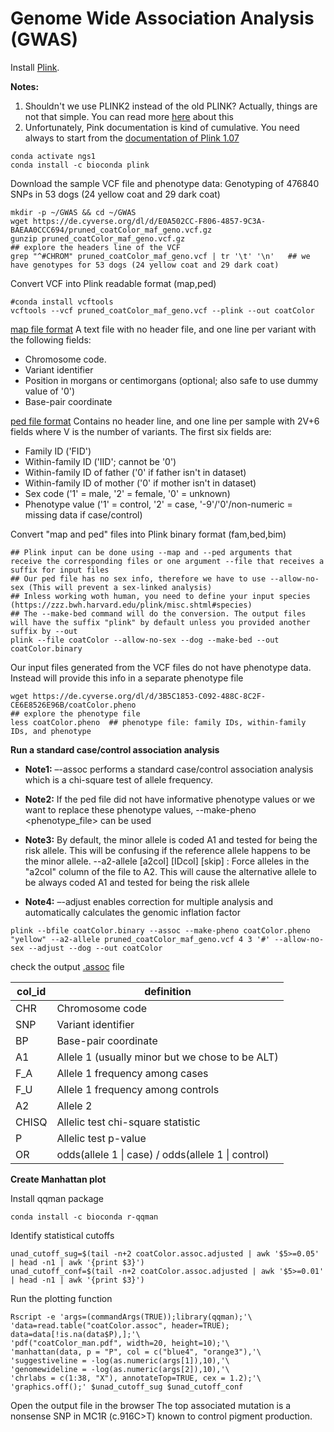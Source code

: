 Genome Wide Association Analysis (GWAS)
=======================================

Install [Plink](https://www.cog-genomics.org/plink). 

**Notes:**
1.  Shouldn't we use PLINK2 instead of the old PLINK? Actually, things are not that simple. You can read more [here](https://www.biostars.org/p/299855/) about this
2.  Unfortunately, Pink documentation is kind of cumulative. You need always to start from the [documentation of Plink 1.07](https://zzz.bwh.harvard.edu/plink/)    
```
conda activate ngs1
conda install -c bioconda plink 
```

Download the sample VCF file and phenotype data: Genotyping of 476840 SNPs in 53 dogs (24 yellow coat and 29 dark coat)
```
mkdir -p ~/GWAS && cd ~/GWAS
wget https://de.cyverse.org/dl/d/E0A502CC-F806-4857-9C3A-BAEAA0CCC694/pruned_coatColor_maf_geno.vcf.gz
gunzip pruned_coatColor_maf_geno.vcf.gz
## explore the headers line of the VCF
grep "^#CHROM" pruned_coatColor_maf_geno.vcf | tr '\t' '\n'   ## we have genotypes for 53 dogs (24 yellow coat and 29 dark coat)
```

Convert VCF into Plink readable format (map,ped)
```
#conda install vcftools
vcftools --vcf pruned_coatColor_maf_geno.vcf --plink --out coatColor
```

[map file format](https://www.cog-genomics.org/plink/1.9/formats#map)
A text file with no header file, and one line per variant with the following fields:

*  Chromosome code. 
*  Variant identifier
*  Position in morgans or centimorgans (optional; also safe to use dummy value of '0')
*  Base-pair coordinate

[ped file format](https://www.cog-genomics.org/plink/1.9/formats#ped)
Contains no header line, and one line per sample with 2V+6 fields where V is the number of variants. The first six fields are:

*  Family ID ('FID')
*  Within-family ID ('IID'; cannot be '0')
*  Within-family ID of father ('0' if father isn't in dataset)
*  Within-family ID of mother ('0' if mother isn't in dataset)
*  Sex code ('1' = male, '2' = female, '0' = unknown)
*  Phenotype value ('1' = control, '2' = case, '-9'/'0'/non-numeric = missing data if case/control)

Convert "map and ped" files into Plink binary format (fam,bed,bim)
```
## Plink input can be done using --map and --ped arguments that receive the corresponding files or one argument --file that receives a suffix for input files
## Our ped file has no sex info, therefore we have to use --allow-no-sex (This will prevent a sex-linked analysis)
## Inless working woth human, you need to define your input species (https://zzz.bwh.harvard.edu/plink/misc.shtml#species)
## The --make-bed command will do the conversion. The output files will have the suffix "plink" by default unless you provided another suffix by --out 
plink --file coatColor --allow-no-sex --dog --make-bed --out coatColor.binary
```

Our input files generated from the VCF files do not have phenotype data. Instead will provide this info in a separate phenotype file
```
wget https://de.cyverse.org/dl/d/3B5C1853-C092-488C-8C2F-CE6E8526E96B/coatColor.pheno
## explore the phenotype file
less coatColor.pheno  ## phenotype file: family IDs, within-family IDs, and phenotype
```


**Run a standard case/control association analysis**

  *  **Note1:** –-assoc performs a standard case/control association analysis which is a chi-square test of allele frequency.
  
  *  **Note2:** If the ped file did not have informative phenotype values or we want to replace these phenotype values, --make-pheno <phenotype_file> <phenotype> can be used 

  *  **Note3:** By default, the minor allele is coded A1 and tested for being the risk allele. This will be confusing if the reference allele happens to be the minor allele. --a2-allele <filename> [a2col] [IDcol] [skip] : Force alleles in the "a2col" column of the file to A2. This will cause the alternative allele to be always coded A1 and tested for being the risk allele

  *  **Note4:** –-adjust enables correction for multiple analysis and automatically calculates the genomic inflation factor

```
plink --bfile coatColor.binary --assoc --make-pheno coatColor.pheno "yellow" --a2-allele pruned_coatColor_maf_geno.vcf 4 3 '#' --allow-no-sex --adjust --dog --out coatColor
```

check the output [.assoc](https://www.cog-genomics.org/plink/1.9/formats#assoc) file
 
| col_id | definition |
|--------|------------|
| CHR	| Chromosome code |
| SNP	| Variant identifier |
| BP	| Base-pair coordinate |
| A1	| Allele 1 (usually minor but we chose to be ALT) |
| F_A	| Allele 1 frequency among cases |
| F_U	| Allele 1 frequency among controls |
| A2	| Allele 2 |
| CHISQ	| Allelic test chi-square statistic |
| P	| Allelic test p-value |
| OR	| odds(allele 1 \| case) / odds(allele 1 \| control) |

**Create Manhattan plot**

Install qqman package
```
conda install -c bioconda r-qqman
```

Identify statistical cutoffs
```
unad_cutoff_sug=$(tail -n+2 coatColor.assoc.adjusted | awk '$5>=0.05' | head -n1 | awk '{print $3}')
unad_cutoff_conf=$(tail -n+2 coatColor.assoc.adjusted | awk '$5>=0.01' | head -n1 | awk '{print $3}')
```

Run the plotting function
```
Rscript -e 'args=(commandArgs(TRUE));library(qqman);'\
'data=read.table("coatColor.assoc", header=TRUE); data=data[!is.na(data$P),];'\
'pdf("coatColor_man.pdf", width=20, height=10);'\
'manhattan(data, p = "P", col = c("blue4", "orange3"),'\
'suggestiveline = -log(as.numeric(args[1]),10),'\
'genomewideline = -log(as.numeric(args[2]),10),'\
'chrlabs = c(1:38, "X"), annotateTop=TRUE, cex = 1.2);'\
'graphics.off();' $unad_cutoff_sug $unad_cutoff_conf
```
Open the output file in the browser
The top associated mutation is a nonsense SNP in MC1R (c.916C>T) known to control pigment production. 

